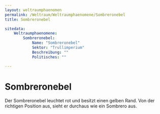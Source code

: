 ```yaml
---
layout: weltraumphaenomen
permalink: /Weltraum/Weltraumphaenomene/Sombreronebel
title: Sombreronebel

sitedata:
    Weltraumphaenomene:
        Sombreronebel:
            Name: "Sombreronebel"
            Sektor: "Trullimperium"
            Beschreibung: ""
            Politisches: ""

---
```


# Sombreronebel

Der Sombreronebel leuchtet rot und besitzt einen gelben Rand. Von der richtigen Position aus, sieht er durchaus wie ein Sombrero aus.
